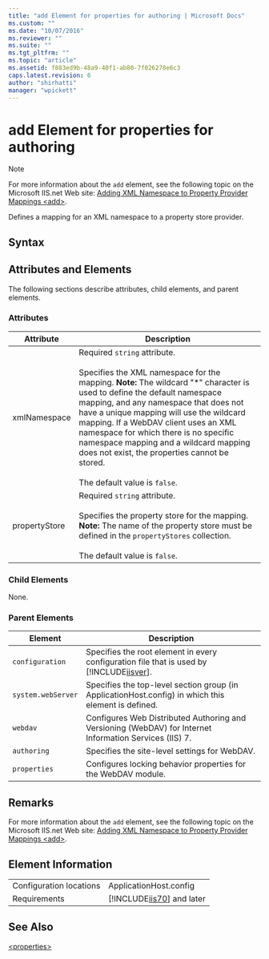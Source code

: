 ```yaml
---
title: "add Element for properties for authoring | Microsoft Docs"
ms.custom: ""
ms.date: "10/07/2016"
ms.reviewer: ""
ms.suite: ""
ms.tgt_pltfrm: ""
ms.topic: "article"
ms.assetid: f883ed9b-48a9-40f1-ab80-7f026278e6c3
caps.latest.revision: 6
author: "shirhatti"
manager: "wpickett"
---
```

# add Element for properties for authoring
> [!NOTE]
>  For more information about the `add` element, see the following topic on the Microsoft IIS.net Web site: [Adding XML Namespace to Property Provider Mappings \<add>](http://www.iis.net/ConfigReference/system.webServer/webdav/authoring/properties/add).  
  
 Defines a mapping for an XML namespace to a property store provider.  
  
## Syntax  
  
## Attributes and Elements  
 The following sections describe attributes, child elements, and parent elements.  
  
### Attributes  
  
|Attribute|Description|  
|---------------|-----------------|  
|xmlNamespace|Required `string` attribute.<br /><br /> Specifies the XML namespace for the mapping. **Note:**  The wildcard "*" character is used to define the default namespace mapping, and any namespace that does not have a unique mapping will use the wildcard mapping. If a WebDAV client uses an XML namespace for which there is no specific namespace mapping and a wildcard mapping does not exist, the properties cannot be stored. <br /><br /> The default value is `false`.|  
|propertyStore|Required `string` attribute.<br /><br /> Specifies the property store for the mapping. **Note:**  The name of the property store must be defined in the `propertyStores` collection. <br /><br /> The default value is `false`.|  
  
### Child Elements  
 None.  
  
### Parent Elements  
  
|Element|Description|  
|-------------|-----------------|  
|`configuration`|Specifies the root element in every configuration file that is used by [!INCLUDE[iisver](../../reference/admin/includes/iisver-md.md)].|  
|`system.webServer`|Specifies the top-level section group (in ApplicationHost.config) in which this element is defined.|  
|`webdav`|Configures Web Distributed Authoring and Versioning (WebDAV) for Internet Information Services (IIS) 7.|  
|`authoring`|Specifies the site-level settings for WebDAV.|  
|`properties`|Configures locking behavior properties for the WebDAV module.|  
  
## Remarks  
 For more information about the `add` element, see the following topic on the Microsoft IIS.net Web site: [Adding XML Namespace to Property Provider Mappings \<add>](http://www.iis.net/ConfigReference/system.webServer/webdav/authoring/properties/add).  
  
## Element Information  
  
|||  
|-|-|  
|Configuration locations|ApplicationHost.config|  
|Requirements|[!INCLUDE[iis70](../../reference/admin/includes/iis70-md.md)] and later|  
  
## See Also  
 [\<properties>](../../reference/admin/properties-element-for-authoring-for-webdav.md)